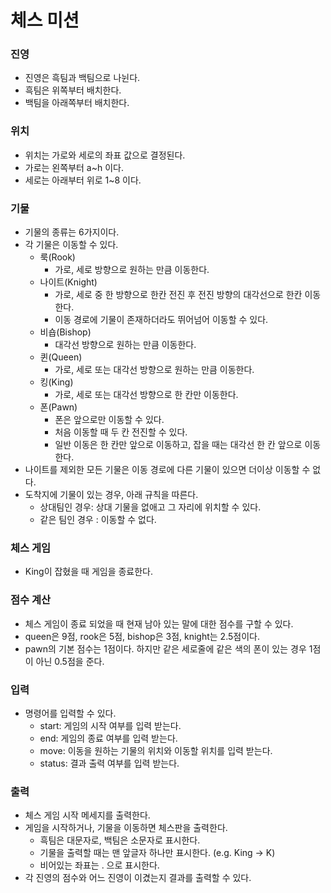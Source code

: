 # 체스 미션

### 진영

- 진영은 흑팀과 백팀으로 나뉜다.
- 흑팀은 위쪽부터 배치한다.
- 백팀을 아래쪽부터 배치한다.

### 위치

- 위치는 가로와 세로의 좌표 값으로 결정된다.
- 가로는 왼쪽부터 a~h 이다.
- 세로는 아래부터 위로 1~8 이다.

### 기물

- 기물의 종류는 6가지이다.
- 각 기물은 이동할 수 있다.
    - 룩(Rook)
        - 가로, 세로 방향으로 원하는 만큼 이동한다.
    - 나이트(Knight)
        - 가로, 세로 중 한 방향으로 한칸 전진 후 전진 방향의 대각선으로 한칸 이동한다.
        - 이동 경로에 기물이 존재하더라도 뛰어넘어 이동할 수 있다.
    - 비숍(Bishop)
        - 대각선 방향으로 원하는 만큼 이동한다.
    - 퀸(Queen)
        - 가로, 세로 또는 대각선 방향으로 원하는 만큼 이동한다.
    - 킹(King)
        - 가로, 세로 또는 대각선 방향으로 한 칸만 이동한다.
    - 폰(Pawn)
        - 폰은 앞으로만 이동할 수 있다.
        - 처음 이동할 때 두 칸 전진할 수 있다.
        - 일반 이동은 한 칸만 앞으로 이동하고, 잡을 때는 대각선 한 칸 앞으로 이동한다.
- 나이트를 제외한 모든 기물은 이동 경로에 다른 기물이 있으면 더이상 이동할 수 없다.
- 도착지에 기물이 있는 경우, 아래 규칙을 따른다.
    - 상대팀인 경우: 상대 기물을 없애고 그 자리에 위치할 수 있다.
    - 같은 팀인 경우 : 이동할 수 없다.

### 체스 게임

- King이 잡혔을 때 게임을 종료한다.

### 점수 계산

- 체스 게임이 종료 되었을 때 현재 남아 있는 말에 대한 점수를 구할 수 있다.
- queen은 9점, rook은 5점, bishop은 3점, knight는 2.5점이다.
- pawn의 기본 점수는 1점이다. 하지만 같은 세로줄에 같은 색의 폰이 있는 경우 1점이 아닌 0.5점을 준다.

### 입력

- 명령어를 입력할 수 있다.
    - start: 게임의 시작 여부를 입력 받는다.
    - end: 게임의 종료 여부를 입력 받는다.
    - move: 이동을 원하는 기물의 위치와 이동할 위치를 입력 받는다.
    - status: 결과 출력 여부를 입력 받는다.

### 출력

- 체스 게임 시작 메세지를 출력한다.
- 게임을 시작하거나, 기물을 이동하면 체스판을 출력한다.
    - 흑팀은 대문자로, 백팀은 소문자로 표시한다.
    - 기물을 출력할 때는 맨 앞글자 하나만 표시한다. (e.g. King -> K)
    - 비어있는 좌표는 . 으로 표시한다.
- 각 진영의 점수와 어느 진영이 이겼는지 결과를 출력할 수 있다.